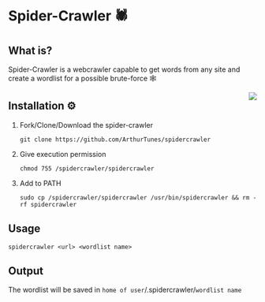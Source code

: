 # Spider-Crawler 🕷️


## What is?
Spider-Crawler is a webcrawler capable to get words from any site and create a wordlist for a possible brute-force 🕸️

<div align="center">
<img src="https://i.pinimg.com/originals/3b/df/51/3bdf51181669bb2afe345f25f8e28245.gif" align="right">
  </div>


## Installation ⚙️

1. Fork/Clone/Download the spider-crawler

    `git clone https://github.com/ArthurTunes/spidercrawler`

2. Give execution permission

    `chmod 755 /spidercrawler/spidercrawler`

3. Add to PATH

   `sudo cp /spidercrawler/spidercrawler /usr/bin/spidercrawler && rm -rf spidercrawler`

## Usage
`spidercrawler <url> <wordlist name>`

## Output
The wordlist will be saved in `home of user`/.spidercrawler/`wordlist name`
